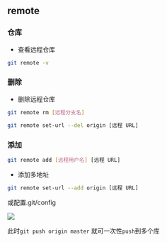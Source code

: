 <!--
 * @Description: 
 * @Version: 1.0
 * @Author: DaLao
 * @Email: dalao_li@163.com
 * @Date: 2022-01-13 12:57:16
 * @LastEditors: DaLao
 * @LastEditTime: 2022-03-25 20:22:02
-->

## remote

### 仓库

- 查看远程仓库

```sh
git remote -v
```



### 删除

- 删除远程仓库

```sh
git remote rm [远程分支名]
```

```sh
git remote set-url --del origin [远程 URL]
```


### 添加

```sh
git remote add [远程用户名] [远程 URL]
```

- 添加多地址

```sh
git remote set-url --add origin [远程 URL]
```

或配置.git/config

![](https://cdn.hurra.ltd/img/20211214220953.png)

此时`git push origin master` 就可一次性`push`到多个库